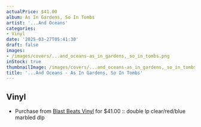 ```yaml
---
actualPrice: $41.00
album: As In Gardens, So In Tombs
artist: '...And Oceans'
categories:
- Vinyl
date: '2025-03-27T05:41:30'
draft: false
images:
- /images/covers/...and_oceans-as_in_gardens,_so_in_tombs.png
inStock: true
thumbnailImage: /images/covers/...and_oceans-as_in_gardens,_so_in_tombs-thumb.png
title: '...And Oceans - As In Gardens, So In Tombs'
---
```


## Vinyl
* Purchase from [Blast Beats Vinyl](https://blastbeatsvinyl.com/products/and-oceans-as-in-gardens-so-in-tombs-double-lp-clear-red-blue-marbled-dlp) for $41.00 :: double lp clear/red/blue marbled dlp
